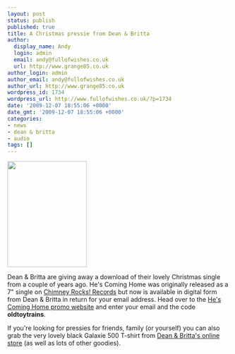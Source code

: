 ```yaml
---
layout: post
status: publish
published: true
title: A Christmas pressie from Dean & Britta
author:
  display_name: Andy
  login: admin
  email: andy@fullofwishes.co.uk
  url: http://www.grange85.co.uk
author_login: admin
author_email: andy@fullofwishes.co.uk
author_url: http://www.grange85.co.uk
wordpress_id: 1734
wordpress_url: http://www.fullofwishes.co.uk/?p=1734
date: '2009-12-07 18:55:06 +0000'
date_gmt: '2009-12-07 18:55:06 +0000'
categories:
- news
- dean & britta
- audio
tags: []
---
```

<p><img alt="" src="http://www.fullofwishes.co.uk/wp/wp-content/uploads/2007/11/d7bxmasad.png" title="Hes Coming Home" class="alignright" width="180" height="240" />
<p>Dean & Britta are giving away a download of their lovely Christmas single from a couple of years ago. He's Coming Home was originally released as a 7" single on <a href="http://www.chimneyrocks.org/hescominghome.html">Chimney Rocks! Records</a> but now is available in digital form from Dean & Britta in return for your email address. Head over to the <a href="http://promo.11spot.com/deanandbritta/holiday_bonus">He's Coming Home promo website</a> and enter your email and the code <strong>oldtoytrains</strong>.</p>
<p>If you're looking for pressies for friends, family (or yourself) you can also grab the very lovely black Galaxie 500 T-shirt from <a href="http://www.deanandbritta.com/shop.htm">Dean & Britta's online store</a> (as well as lots of other goodies).</p>
